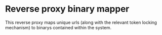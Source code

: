 # Reverse proxy binary mapper

This reverse proxy maps unique urls (along with the relevant token locking mechanism) to binarys contained within the system.